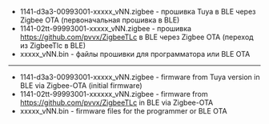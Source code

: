 
* 1141-d3a3-00993001-xxxxx_vNN.zigbee - прошивка Tuya в BLE через Zigbee OTA (первоначальная прошивка в BLE)
* 1141-02tt-99993001-xxxxx_vNN.zigbee - прошивка https://github.com/pvvx/ZigbeeTLc в BLE через Zigbee OTA (переход из ZigbeeTlc в BLE) 
* xxxxx_vNN.bin - файлы прошивки для программатора или BLE OTA

---

* 1141-d3a3-00993001-xxxxx_vNN.zigbee - firmware from Tuya version in BLE via Zigbee-OTA (initial firmware)
* 1141-02tt-99993001-xxxxxx_vNN.zigbee - firmware from https://github.com/pvvx/ZigbeeTLc in BLE via Zigbee-OTA 
* xxxxx_vNN.bin - firmware files for the programmer or BLE OTA
